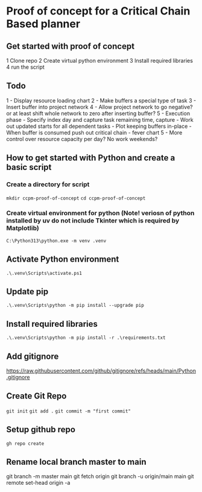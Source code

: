 # Proof of concept for a Critical Chain Based planner

## Get started with proof of concept

1 Clone repo
2 Create virtual python environment
3 Install required libraries
4 run the script

## Todo

1 - Display resource loading chart
2 - Make buffers a special type of task
3 - Insert buffer into project network
4 - Allow project network to go negative? or at least shift whole network to zero after inserting buffer?
5 - Execution phase
    - Specify index day and capture task remaining time, capture
    - Work out updated starts for all dependent tasks
    - Plot keeping buffers in-place
    - When buffer is consumed push out critical chain
    - fever chart
5 - More control over resource capacity per day? No work weekends?


## How to get started with Python and create a basic script

### Create a directory for script

`mkdir ccpm-proof-of-concept`
`cd ccpm-proof-of-concept`

### Create virtual environment for python (Note! veriosn of python installed by uv do not include Tkinter which is required by Matplotlib)
`C:\Python313\python.exe -m venv .venv`

## Activate Python environment
`.\.venv\Scripts\activate.ps1`

## Update pip
`.\.venv\Scripts\python -m pip install --upgrade pip`

## Install required libraries

`.\.venv\Scripts\python -m pip install -r .\requirements.txt`

## Add gitignore

https://raw.githubusercontent.com/github/gitignore/refs/heads/main/Python.gitignore

## Create Git Repo

`git init`
`git add .`
`git commit -m "first commit"`

## Setup github repo

`gh repo create`

## Rename local branch master to main

git branch -m master main
git fetch origin
git branch -u origin/main main
git remote set-head origin -a